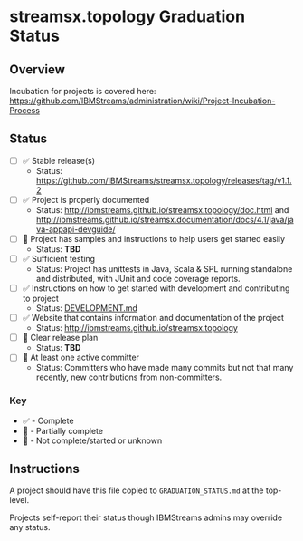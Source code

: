 # streamsx.topology Graduation Status


## Overview
Incubation for projects is covered here: https://github.com/IBMStreams/administration/wiki/Project-Incubation-Process

## Status

- [ ] :white_check_mark: Stable release(s)
  * Status: https://github.com/IBMStreams/streamsx.topology/releases/tag/v1.1.2
- [ ] :white_check_mark: Project is properly documented
  * Status: http://ibmstreams.github.io/streamsx.topology/doc.html and http://ibmstreams.github.io/streamsx.documentation/docs/4.1/java/java-appapi-devguide/
- [ ] :red_circle: Project has samples and instructions to help users get started easily
  * Status: **TBD**
- [ ] :white_check_mark: Sufficient testing
  * Status: Project has unittests in Java, Scala & SPL running standalone and distributed, with JUnit and code coverage reports.
- [ ] :white_check_mark: Instructions on how to get started with development and contributing to project
  * Status: [DEVELOPMENT.md](DEVELOPMENT.md)
- [ ] :white_check_mark: Website that contains information and documentation of the project
  * Status: http://ibmstreams.github.io/streamsx.topology
- [ ] :red_circle: Clear release plan
  * Status: **TBD**
- [ ] :large_orange_diamond: At least one active committer
  * Status: Committers who have made many commits but not that many recently, new contributions from non-committers.

### Key
* :white_check_mark: - Complete
* :large_orange_diamond: - Partially complete
* :red_circle: - Not complete/started or unknown

## Instructions
A project should have this file copied to `GRADUATION_STATUS.md` at the top-level.

Projects self-report their status though IBMStreams admins may override any status.
